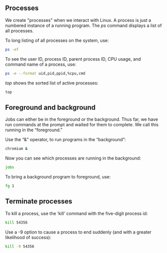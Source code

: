 <h2>Processes</h2>
We create "processes" when we interact with Linux. A process is just a numbered instance of a running program. The <i>ps</i> command displays a list of all processes.

To long listing of all processes on the system, use:

```bash
ps -ef 
```

To see the user ID, process ID, parent process ID, CPU usage, and command name of a process, use:

```bash
ps -e --format uid,pid,ppid,%cpu,cmd 
```

<i>top</i> shows the sorted list of active processes:

```bash
top
```

<h2>Foreground and background</h2>

Jobs can either be in the foreground or the background. Thus far, we have run commands at the prompt and waited for them to complete. We call this running in the “foreground.”

Use the “&” operator, to run programs in the “background”:

```bash
chromium &
```

Now you can see which processes are running in the background:

```bash
jobs
```

To bring a background program to foreground, use:

```bash
fg 1
```

<h2>Terminate processes</h2>

To kill a process, use the ‘kill’ command with the five-digit process id:

```bash
kill 54356
```

Use a -9 option to cause a process to end suddenly (and with a greater likelihood of success):

```bash
kill -9 54356
```
